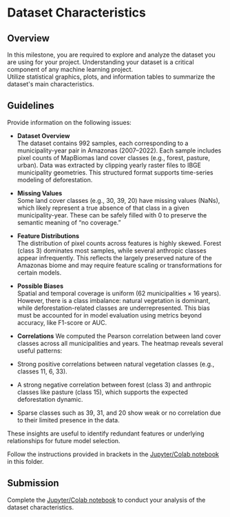 # Dataset Characteristics

## Overview

In this milestone, you are required to explore and analyze the dataset you are using for your project. Understanding your dataset is a critical component of any machine learning project.  
Utilize statistical graphics, plots, and information tables to summarize the dataset's main characteristics.

## Guidelines

Provide information on the following issues:

- **Dataset Overview**  
  The dataset contains 992 samples, each corresponding to a municipality-year pair in Amazonas (2007–2022). Each sample includes pixel counts of MapBiomas land cover classes (e.g., forest, pasture, urban). Data was extracted by clipping yearly raster files to IBGE municipality geometries. This structured format supports time-series modeling of deforestation.

- **Missing Values**  
  Some land cover classes (e.g., 30, 39, 20) have missing values (NaNs), which likely represent a true absence of that class in a given municipality-year. These can be safely filled with 0 to preserve the semantic meaning of “no coverage.”

- **Feature Distributions**  
  The distribution of pixel counts across features is highly skewed. Forest (class 3) dominates most samples, while several anthropic classes appear infrequently. This reflects the largely preserved nature of the Amazonas biome and may require feature scaling or transformations for certain models.

- **Possible Biases**  
  Spatial and temporal coverage is uniform (62 municipalities × 16 years). However, there is a class imbalance: natural vegetation is dominant, while deforestation-related classes are underrepresented. This bias must be accounted for in model evaluation using metrics beyond accuracy, like F1-score or AUC.

- **Correlations**
We computed the Pearson correlation between land cover classes across all municipalities and years. The heatmap reveals several useful patterns:

- Strong positive correlations between natural vegetation classes (e.g., classes 11, 6, 33).
- A strong negative correlation between forest (class 3) and anthropic classes like pasture (class 15), which supports the expected deforestation dynamic.
- Sparse classes such as 39, 31, and 20 show weak or no correlation due to their limited presence in the data.

These insights are useful to identify redundant features or underlying relationships for future model selection.

Follow the instructions provided in brackets in the [Jupyter/Colab notebook](exploratory_data_analysis.ipynb) in this folder.

## Submission

Complete the [Jupyter/Colab notebook](exploratory_data_analysis.ipynb) to conduct your analysis of the dataset characteristics.
